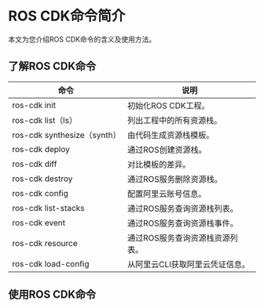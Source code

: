 # ROS CDK命令简介

本文为您介绍ROS CDK命令的含义及使用方法。

## 了解ROS CDK命令

|命令|说明|
|--|--|
|ros-cdk init|初始化ROS CDK⼯程。|
|ros-cdk list（ls）|列出⼯程中的所有资源栈。|
|ros-cdk synthesize（synth）|由代码⽣成资源栈模板。|
|ros-cdk deploy|通过ROS创建资源栈。|
|ros-cdk diff|对⽐模板的差异。|
|ros-cdk destroy|通过ROS服务删除资源栈。|
|ros-cdk config|配置阿⾥云账号信息。|
|ros-cdk list-stacks|通过ROS服务查询资源栈列表。|
|ros-cdk event|通过ROS服务查询资源栈事件。|
|ros-cdk resource|通过ROS服务查询资源栈资源列表。|
|ros-cdk load-config|从阿里云CLI获取阿里云凭证信息。|

## 使用ROS CDK命令



